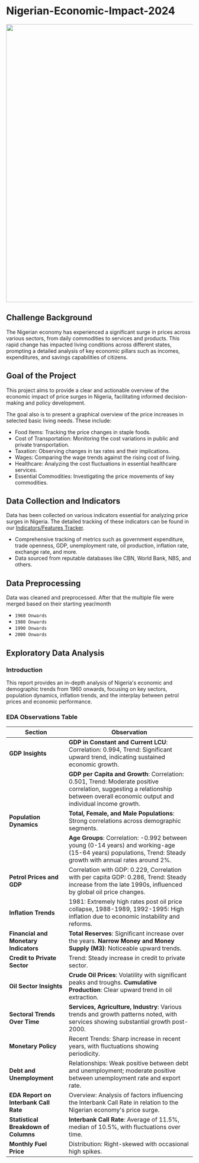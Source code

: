 # Nigerian-Economic-Impact-2024

<img src="https://github.com/adiimated/Nigerian-Economic-Impact-2024/blob/main/web_app/Media/surge-price.jpg" style="width: 750px;">

## Challenge Background

The Nigerian economy has experienced a significant surge in prices across various sectors, from daily commodities to services and products. This rapid change has impacted living conditions across different states, prompting a detailed analysis of key economic pillars such as incomes, expenditures, and savings capabilities of citizens.

## Goal of the Project

This project aims to provide a clear and actionable overview of the economic impact of price surges in Nigeria, facilitating informed decision-making and policy development.

The goal also is to present a graphical overview of the price increases in selected basic living needs. These include:

- Food Items: Tracking the price changes in staple foods.
- Cost of Transportation: Monitoring the cost variations in public and private transportation.
- Taxation: Observing changes in tax rates and their implications.
- Wages: Comparing the wage trends against the rising cost of living.
- Healthcare: Analyzing the cost fluctuations in essential healthcare services.
- Essential Commodities: Investigating the price movements of key commodities.

## Data Collection and Indicators

Data has been collected on various indicators essential for analyzing price surges in Nigeria. The detailed tracking of these indicators can be found in our [Indicators/Features Tracker](https://github.com/adiimated/Nigerian-Economic-Impact-2024/tree/main/data%20collection/feature%20tracker).

* Comprehensive tracking of metrics such as government expenditure, trade openness, GDP, unemployment rate, oil production, inflation rate, exchange rate, and more.
* Data sourced from reputable databases like CBN, World Bank, NBS, and others.

## Data Preprocessing
Data was cleaned and preprocessed. After that the multiple file were merged based on their starting year/month
- `1960 Onwards`
- `1980 Onwards`
- `1990 Onwards`
- `2000 Onwards`

## Exploratory Data Analysis

### Introduction
This report provides an in-depth analysis of Nigeria's economic and demographic trends from 1960 onwards, focusing on key sectors, population dynamics, inflation trends, and the interplay between petrol prices and economic performance.

### EDA Observations Table

| **Section**                        | **Observation**                                                                                                                                                      |
|------------------------------------|----------------------------------------------------------------------------------------------------------------------------------------------------------------------|
| **GDP Insights**                   | **GDP in Constant and Current LCU**: Correlation: 0.994, Trend: Significant upward trend, indicating sustained economic growth.                                      |
|                                    | **GDP per Capita and Growth**: Correlation: 0.501, Trend: Moderate positive correlation, suggesting a relationship between overall economic output and individual income growth. |
| **Population Dynamics**            | **Total, Female, and Male Populations**: Strong correlations across demographic segments.                                                                           |
|                                    | **Age Groups**: Correlation: -0.992 between young (0-14 years) and working-age (15-64 years) populations, Trend: Steady growth with annual rates around 2%.           |
| **Petrol Prices and GDP**          | Correlation with GDP: 0.229, Correlation with per capita GDP: 0.286, Trend: Steady increase from the late 1990s, influenced by global oil price changes.               |
| **Inflation Trends**               | 1981: Extremely high rates post oil price collapse, 1988-1989, 1992-1995: High inflation due to economic instability and reforms.                                    |
| **Financial and Monetary Indicators** | **Total Reserves**: Significant increase over the years. **Narrow Money and Money Supply (M3)**: Noticeable upward trends.                                           |
| **Credit to Private Sector**       | Trend: Steady increase in credit to private sector.                                                                                                                  |
| **Oil Sector Insights**            | **Crude Oil Prices**: Volatility with significant peaks and troughs. **Cumulative Production**: Clear upward trend in oil extraction.                                 |
| **Sectoral Trends Over Time**      | **Services, Agriculture, Industry**: Various trends and growth patterns noted, with services showing substantial growth post-2000.                                    |
| **Monetary Policy**                | Recent Trends: Sharp increase in recent years, with fluctuations showing periodicity.                                                                                |
| **Debt and Unemployment**          | Relationships: Weak positive between debt and unemployment; moderate positive between unemployment rate and export rate.                                             |
| **EDA Report on Interbank Call Rate** | Overview: Analysis of factors influencing the Interbank Call Rate in relation to the Nigerian economy's price surge.                                                |
| **Statistical Breakdown of Columns** | **Interbank Call Rate**: Average of 11.5%, median of 10.5%, with fluctuations over time.                                                                             |
| **Monthly Fuel Price**             | Distribution: Right-skewed with occasional high spikes.                                                                                                              |

